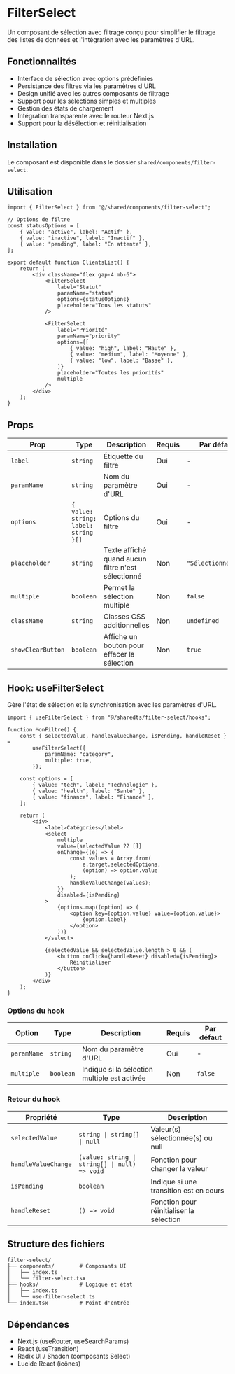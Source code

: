 # FilterSelect

Un composant de sélection avec filtrage conçu pour simplifier le filtrage des listes de données et l'intégration avec les paramètres d'URL.

## Fonctionnalités

- Interface de sélection avec options prédéfinies
- Persistance des filtres via les paramètres d'URL
- Design unifié avec les autres composants de filtrage
- Support pour les sélections simples et multiples
- Gestion des états de chargement
- Intégration transparente avec le routeur Next.js
- Support pour la désélection et réinitialisation

## Installation

Le composant est disponible dans le dossier `shared/components/filter-select`.

## Utilisation

```tsx
import { FilterSelect } from "@/shared/components/filter-select";

// Options de filtre
const statusOptions = [
	{ value: "active", label: "Actif" },
	{ value: "inactive", label: "Inactif" },
	{ value: "pending", label: "En attente" },
];

export default function ClientsList() {
	return (
		<div className="flex gap-4 mb-6">
			<FilterSelect
				label="Statut"
				paramName="status"
				options={statusOptions}
				placeholder="Tous les statuts"
			/>

			<FilterSelect
				label="Priorité"
				paramName="priority"
				options={[
					{ value: "high", label: "Haute" },
					{ value: "medium", label: "Moyenne" },
					{ value: "low", label: "Basse" },
				]}
				placeholder="Toutes les priorités"
				multiple
			/>
		</div>
	);
}
```

## Props

| Prop              | Type                                 | Description                                        | Requis | Par défaut          |
| ----------------- | ------------------------------------ | -------------------------------------------------- | ------ | ------------------- |
| `label`           | `string`                             | Étiquette du filtre                                | Oui    | -                   |
| `paramName`       | `string`                             | Nom du paramètre d'URL                             | Oui    | -                   |
| `options`         | `{ value: string; label: string }[]` | Options du filtre                                  | Oui    | -                   |
| `placeholder`     | `string`                             | Texte affiché quand aucun filtre n'est sélectionné | Non    | `"Sélectionner..."` |
| `multiple`        | `boolean`                            | Permet la sélection multiple                       | Non    | `false`             |
| `className`       | `string`                             | Classes CSS additionnelles                         | Non    | `undefined`         |
| `showClearButton` | `boolean`                            | Affiche un bouton pour effacer la sélection        | Non    | `true`              |

## Hook: useFilterSelect

Gère l'état de sélection et la synchronisation avec les paramètres d'URL.

```tsx
import { useFilterSelect } from "@/sharedts/filter-select/hooks";

function MonFiltre() {
	const { selectedValue, handleValueChange, isPending, handleReset } =
		useFilterSelect({
			paramName: "category",
			multiple: true,
		});

	const options = [
		{ value: "tech", label: "Technologie" },
		{ value: "health", label: "Santé" },
		{ value: "finance", label: "Finance" },
	];

	return (
		<div>
			<label>Catégories</label>
			<select
				multiple
				value={selectedValue ?? []}
				onChange={(e) => {
					const values = Array.from(
						e.target.selectedOptions,
						(option) => option.value
					);
					handleValueChange(values);
				}}
				disabled={isPending}
			>
				{options.map((option) => (
					<option key={option.value} value={option.value}>
						{option.label}
					</option>
				))}
			</select>

			{selectedValue && selectedValue.length > 0 && (
				<button onClick={handleReset} disabled={isPending}>
					Réinitialiser
				</button>
			)}
		</div>
	);
}
```

### Options du hook

| Option      | Type      | Description                                  | Requis | Par défaut |
| ----------- | --------- | -------------------------------------------- | ------ | ---------- |
| `paramName` | `string`  | Nom du paramètre d'URL                       | Oui    | -          |
| `multiple`  | `boolean` | Indique si la sélection multiple est activée | Non    | `false`    |

### Retour du hook

| Propriété           | Type                                          | Description                              |
| ------------------- | --------------------------------------------- | ---------------------------------------- |
| `selectedValue`     | `string \| string[] \| null`                  | Valeur(s) sélectionnée(s) ou null        |
| `handleValueChange` | `(value: string \| string[] \| null) => void` | Fonction pour changer la valeur          |
| `isPending`         | `boolean`                                     | Indique si une transition est en cours   |
| `handleReset`       | `() => void`                                  | Fonction pour réinitialiser la sélection |

## Structure des fichiers

```
filter-select/
├── components/        # Composants UI
│   ├── index.ts
│   └── filter-select.tsx
├── hooks/             # Logique et état
│   ├── index.ts
│   └── use-filter-select.ts
└── index.tsx          # Point d'entrée
```

## Dépendances

- Next.js (useRouter, useSearchParams)
- React (useTransition)
- Radix UI / Shadcn (composants Select)
- Lucide React (icônes)
